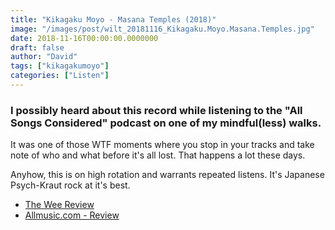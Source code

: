 ```yaml
---
title: "Kikagaku Moyo - Masana Temples (2018)"
image: "/images/post/wilt_20181116_Kikagaku.Moyo.Masana.Temples.jpg"
date: 2018-11-16T00:00:00.0000000
draft: false
author: "David"
tags: ["kikagakumoyo"]
categories: ["Listen"]
---
```

### I possibly heard about this record while listening to the "All Songs Considered" podcast on one of my mindful(less) walks.

 It was one of those WTF moments where you stop in your tracks and take note of who and what before it's all lost. That happens a lot these days.

 Anyhow, this is on high rotation and warrants repeated listens. It's Japanese Psych-Kraut rock at it's best.

-  [The Wee Review](https://theweereview.com/review/kikagaku-moyo-masana-temples/)
-  [Allmusic.com - Review](https://www.allmusic.com/album/masana-temples-mw0003200887)